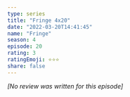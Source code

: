 ```yaml
---
type: series
title: "Fringe 4x20"
date: "2022-03-20T14:41:45"
name: "Fringe"
season: 4
episode: 20
rating: 3
ratingEmoji: ⭐️⭐️⭐️
share: false
---
```


*[No review was written for this episode]*
